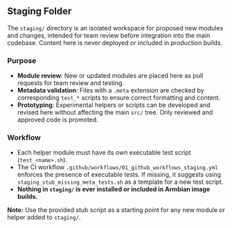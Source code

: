 ## Staging Folder

The `staging/` directory is an isolated workspace for proposed new modules and changes, intended for team review before integration into the main codebase. Content here is never deployed or included in production builds.

### Purpose

- **Module review**: New or updated modules are placed here as pull requests for team review and testing.
- **Metadata validation**: Files with a `.meta` extension are checked by corresponding `test_*` scripts to ensure correct formatting and content.
- **Prototyping**: Experimental helpers or scripts can be developed and revised here without affecting the main `src/` tree. Only reviewed and approved code is promoted.

### Workflow

- Each helper module must have its own executable test script (`test_<name>.sh`).
- The CI workflow `.github/workflows/01_github_workflows_staging.yml` enforces the presence of executable tests. If missing, it suggests using `staging_stub_missing_meta_tests.sh` as a template for a new test script.
- **Nothing in `staging/` is ever installed or included in Armbian image builds.**

**Note:** Use the provided stub script as a starting point for any new module or helper added to `staging/`.